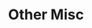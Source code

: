 ---
title: Other Misc
permalink: /portfolio/other-misc
portfolio_cards:
    -   card_uri: /portfolio/uo-misc/uo-data-chart.png
        card_mod: superwide
    -   card_uri: /portfolio/uo-misc/uo-flowchart-blur.png
        card_mod: ultrawide
---